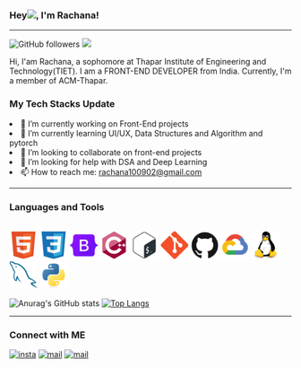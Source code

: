 ### Hey<img src="https://raw.githubusercontent.com/MartinHeinz/MartinHeinz/master/wave.gif" width="10px">, I'm Rachana!
---
![GitHub followers](https://img.shields.io/github/followers/rachana1009?style=social) <img src="https://camo.githubusercontent.com/b3fc6f4c56e05c597f9573c9b626438a58a1ea77f07a2f8fa17e254197aba816/68747470733a2f2f6b6f6d617265762e636f6d2f67687076632f3f757365726e616d653d7072616b6861722d313631266c6162656c3d50726f66696c65253230766965777326636f6c6f723d306537356236267374796c653d666c6174">

Hi, I'am Rachana, a sophomore at Thapar Institute of Engineering and Technology(TIET). I am a FRONT-END DEVELOPER from India. Currently, I'm a member of ACM-Thapar. 

<h3>My Tech Stacks Update </h3>
<li>🔭 I’m currently working on Front-End projects</li>
<li>🌱 I’m currently learning UI/UX, Data Structures and Algorithm and pytorch
<li>👯 I’m looking to collaborate on front-end projects
<li>🤔 I’m looking for help with DSA and Deep Learning
<li>📫 How to reach me: <a href="https://mail.google.com/mail/u/0/#inbox?compose=CllgCJvnJMrWbRZjHKqkBHhgXmsnbCzQtDLlQNVCMvtVNwTrDKmfCcfLlFDtrnSmtMLgKrxBLKL"> rachana100902@gmail.com </a>
  
---
  
  <h3>Languages and Tools</h3> <br>
<img src="https://github.com/devicons/devicon/blob/master/icons/html5/html5-original.svg" alt="Html" height="50px" width="50px">
<img src="https://github.com/devicons/devicon/blob/master/icons/css3/css3-original.svg" alt="css3" height="50px" width="50px">
<img src="https://github.com/devicons/devicon/blob/master/icons/bootstrap/bootstrap-original.svg" alt="bootstrap" height="50px" width="50px">
<img src="https://github.com/devicons/devicon/blob/master/icons/cplusplus/cplusplus-original.svg" alt="c++" height="50px" width="50px">
<img src="https://github.com/devicons/devicon/blob/master/icons/bash/bash-original.svg" alt="bash" height="50px" width="50px">
<img src="https://github.com/devicons/devicon/blob/master/icons/git/git-original.svg" alt="git" height="50px" width="50px">
<img src="https://github.com/devicons/devicon/blob/master/icons/github/github-original.svg" alt="github" height="50px" width="50px">
  <img src="https://github.com/devicons/devicon/blob/master/icons/googlecloud/googlecloud-original.svg" alt="gcloud" height="50px" width="50px">
  <img src="https://github.com/devicons/devicon/blob/master/icons/linux/linux-original.svg" alt="linux" height="50px" width="50px">
  <img src="https://github.com/devicons/devicon/blob/master/icons/mysql/mysql-original.svg" alt="mysql" height="50px" width="50px">
  <img src="https://github.com/devicons/devicon/blob/master/icons/python/python-original.svg" alt="python" height="50px" width="50px">
  
<!--   [![Top Langs](https://github-readme-stats.vercel.app/api/top-langs/?username=rachana1009)](https://github.com/anuraghazra/github-readme-stats) -->
<!--   [![Anurag's GitHub stats](https://github-readme-stats.vercel.app/api?username=rachana1009)](https://github.com/anuraghazra/github-readme-stats) -->
  ![Anurag's GitHub stats](https://github-readme-stats.vercel.app/api?username=rachana1009&count_private=true&show_icons=true&theme=tokyonight)
  [![Top Langs](https://github-readme-stats.vercel.app/api/top-langs/?username=rachana1009&layout=compact&theme=tokyonight)](https://github.com/anuraghazra/github-readme-stats)

  ---
  
  <h3> Connect with ME </h3>
  <a href="https://www.instagram.com/_rachana_2.0/">
<img alt="insta" src="https://user-images.githubusercontent.com/71558587/137590876-b0c925ad-7bab-4e98-b15b-5f4d10cb2d27.png" width="50px" height="50px"></a>
  <a href="https://mail.google.com/mail/u/0/#inbox?compose=CllgCJvnJMrWbRZjHKqkBHhgXmsnbCzQtDLlQNVCMvtVNwTrDKmfCcfLlFDtrnSmtMLgKrxBLKL">
<img alt="mail" src="https://user-images.githubusercontent.com/71558587/137591130-514fcc5a-c0de-4583-88db-6519f1f99c0c.png" width="50px" height="50px"></a>
  
  
  <a href="https://www.linkedin.com/in/rachana-9527961bal">
<img alt="mail" src="https://user-images.githubusercontent.com/71558587/137591199-e6337365-472d-4cc5-a9fe-e6406b1d6e32.png" width="50px" height="50px"></a>

<!-- **rachana1009/rachana1009** is a ✨ _special_ ✨ repository because its `README.md` (this file) appears on your GitHub profile.

Here are some ideas to get you started:

- 🔭 I’m currently working on ...
- 🌱 I’m currently learning ...
- 👯 I’m looking to collaborate on ...
- 🤔 I’m looking for help with ...
- 💬 Ask me about ...
- 📫 How to reach me: ...
- 😄 Pronouns: ...
- ⚡ Fun fact: ...
--> 
